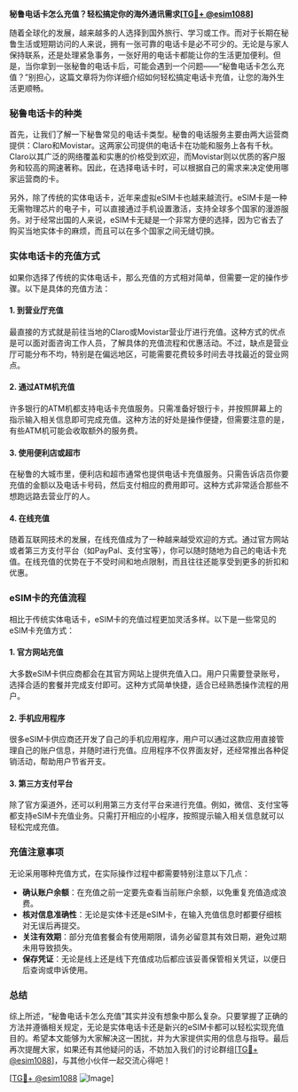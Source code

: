**秘鲁电话卡怎么充值？轻松搞定你的海外通讯需求[[TG💪+ @esim1088](https://t.me/s/esim1088)]**

随着全球化的发展，越来越多的人选择到国外旅行、学习或工作。而对于长期在秘鲁生活或短期访问的人来说，拥有一张可靠的电话卡是必不可少的。无论是与家人保持联系，还是处理紧急事务，一张好用的电话卡都能让你的生活更加便利。但是，当你拿到一张秘鲁的电话卡后，可能会遇到一个问题——“秘鲁电话卡怎么充值？”别担心，这篇文章将为你详细介绍如何轻松搞定电话卡充值，让您的海外生活更顺畅。

### 秘鲁电话卡的种类

首先，让我们了解一下秘鲁常见的电话卡类型。秘鲁的电话服务主要由两大运营商提供：Claro和Movistar。这两家公司提供的电话卡在功能和服务上各有千秋。Claro以其广泛的网络覆盖和实惠的价格受到欢迎，而Movistar则以优质的客户服务和较高的网速著称。因此，在选择电话卡时，可以根据自己的需求来决定使用哪家运营商的卡。

另外，除了传统的实体电话卡，近年来虚拟eSIM卡也越来越流行。eSIM卡是一种无需物理芯片的电子卡，可以直接通过手机设置激活，支持全球多个国家的漫游服务。对于经常出国的人来说，eSIM卡无疑是一个非常方便的选择，因为它省去了购买当地实体卡的麻烦，而且可以在多个国家之间无缝切换。

### 实体电话卡的充值方式

如果你选择了传统的实体电话卡，那么充值的方式相对简单，但需要一定的操作步骤。以下是具体的充值方法：

#### 1. 到营业厅充值

最直接的方式就是前往当地的Claro或Movistar营业厅进行充值。这种方式的优点是可以面对面咨询工作人员，了解具体的充值流程和优惠活动。不过，缺点是营业厅可能分布不均，特别是在偏远地区，可能需要花费较多时间去寻找最近的营业网点。

#### 2. 通过ATM机充值

许多银行的ATM机都支持电话卡充值服务。只需准备好银行卡，并按照屏幕上的指示输入相关信息即可完成充值。这种方法的好处是操作便捷，但需要注意的是，有些ATM机可能会收取额外的服务费。

#### 3. 使用便利店或超市

在秘鲁的大城市里，便利店和超市通常也提供电话卡充值服务。只需告诉店员你要充值的金额以及电话卡号码，然后支付相应的费用即可。这种方式非常适合那些不想跑远路去营业厅的人。

#### 4. 在线充值

随着互联网技术的发展，在线充值成为了一种越来越受欢迎的方式。通过官方网站或者第三方支付平台（如PayPal、支付宝等），你可以随时随地为自己的电话卡充值。在线充值的优势在于不受时间和地点限制，而且往往还能享受到更多的折扣和优惠。

### eSIM卡的充值流程

相比于传统实体电话卡，eSIM卡的充值过程更加灵活多样。以下是一些常见的eSIM卡充值方式：

#### 1. 官方网站充值

大多数eSIM卡供应商都会在其官方网站上提供充值入口。用户只需要登录账号，选择合适的套餐并完成支付即可。这种方式简单快捷，适合已经熟悉操作流程的用户。

#### 2. 手机应用程序

很多eSIM卡供应商还开发了自己的手机应用程序，用户可以通过这款应用直接管理自己的账户信息，并随时进行充值。应用程序不仅界面友好，还经常推出各种促销活动，帮助用户节省开支。

#### 3. 第三方支付平台

除了官方渠道外，还可以利用第三方支付平台来进行充值。例如，微信、支付宝等都支持eSIM卡充值业务。只需打开相应的小程序，按照提示输入相关信息就可以轻松完成充值。

### 充值注意事项

无论采用哪种充值方式，在实际操作过程中都需要特别注意以下几点：

- **确认账户余额**：在充值之前一定要先查看当前账户余额，以免重复充值造成浪费。
- **核对信息准确性**：无论是实体卡还是eSIM卡，在输入充值信息时都要仔细核对无误后再提交。
- **关注有效期**：部分充值套餐会有使用期限，请务必留意其有效日期，避免过期未用导致损失。
- **保存凭证**：无论是线上还是线下充值成功后都应该妥善保管相关凭证，以便日后查询或申诉使用。

### 总结

综上所述，“秘鲁电话卡怎么充值”其实并没有想象中那么复杂。只要掌握了正确的方法并遵循相关规定，无论是实体电话卡还是新兴的eSIM卡都可以轻松实现充值目的。希望本文能够为大家解决这一困扰，并为大家提供实用的信息与指导。最后再次提醒大家，如果还有其他疑问的话，不妨加入我们的讨论群组[[TG💪+ @esim1088](https://t.me/s/esim1088)]，与其他小伙伴一起交流心得吧！

[[TG💪+ @esim1088](https://t.me/s/esim1088) ![Image](https://i.postimg.cc/4NQfJmqS/Snipaste-2025-05-13-00-14-12.png)]